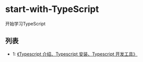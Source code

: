 # start-with-TypeScript

开始学习TypeScript  

## 列表

* 1: [《Typescript 介绍、Typescript 安装、Typescript 开发工具》](https://github.com/dzfrontend/start-with-TypeScript/blob/master/1.Typescript%20%E4%BB%8B%E7%BB%8D%E3%80%81Typescript%20%E5%AE%89%E8%A3%85%E3%80%81Typescript%20%E5%BC%80%E5%8F%91%E5%B7%A5%E5%85%B7.md)

